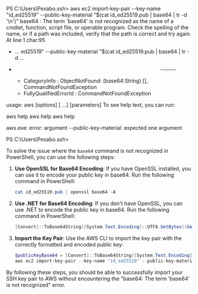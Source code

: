 PS C:\Users\Pexabo\.ssh> aws ec2 import-key-pair --key-name "id_ed25519" --public-key-material "$(cat id_ed25519.pub | base64 | tr -d '\n')"
base64 : The term 'base64' is not recognized as the name of a cmdlet, function, script file, or operable program.
Check the spelling of the name, or if a path was included, verify that the path is correct and try again.
At line:1 char:95
+ ... ed25519" --public-key-material "$(cat id_ed25519.pub | base64 | tr -d ...
+                                                            ~~~~~~
    + CategoryInfo          : ObjectNotFound: (base64:String) [], CommandNotFoundException
    + FullyQualifiedErrorId : CommandNotFoundException


usage: aws [options] <command> <subcommand> [<subcommand> ...] [parameters]
To see help text, you can run:

  aws help
  aws <command> help
  aws <command> <subcommand> help

aws.exe: error: argument --public-key-material: expected one argument

PS C:\Users\Pexabo\.ssh>

To solve the issue where the `base64` command is not recognized in PowerShell, you can use the following steps:

1. **Use OpenSSL for Base64 Encoding**: If you have OpenSSL installed, you can use it to encode your public key in base64. Run the following command in PowerShell:
   ```powershell
   cat id_ed25519.pub | openssl base64 -A
   ```

2. **Use .NET for Base64 Encoding**: If you don't have OpenSSL, you can use .NET to encode the public key in base64. Run the following command in PowerShell:
   ```powershell
   [Convert]::ToBase64String([System.Text.Encoding]::UTF8.GetBytes((Get-Content -Raw -Path "id_ed25519.pub"))) -replace "`n", ""
   ```

3. **Import the Key Pair**: Use the AWS CLI to import the key pair with the correctly formatted and encoded public key:
   ```powershell
   $publicKeyBase64 = [Convert]::ToBase64String([System.Text.Encoding]::UTF8.GetBytes((Get-Content -Raw -Path "id_ed25519.pub"))) -replace "`n", ""
   aws ec2 import-key-pair --key-name "id_ed25519" --public-key-material $publicKeyBase64
   ```

By following these steps, you should be able to successfully import your SSH key pair to AWS without encountering the "base64: The term 'base64' is not recognized" error.
